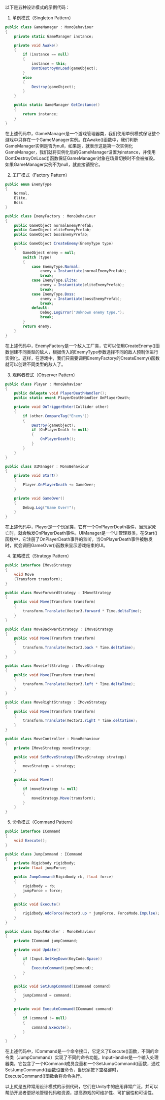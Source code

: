 以下是五种设计模式的示例代码：

1. 单例模式（Singleton Pattern）

```csharp
public class GameManager : MonoBehaviour
{
    private static GameManager instance;

    private void Awake()
    {
        if (instance == null)
        {
            instance = this;
            DontDestroyOnLoad(gameObject);
        }
        else
        {
            Destroy(gameObject);
        }
    }

    public static GameManager GetInstance()
    {
        return instance;
    }
}
```

在上述代码中，GameManager是一个游戏管理器类，我们使用单例模式保证整个游戏中只存在一个GameManager实例。在Awake()函数中，我们判断GameManager实例是否为null，如果是，就表示这是第一次实例化GameManager，我们就将实例化后的GameManager设置为instance，并使用DontDestroyOnLoad()函数保证GameManager对象在场景切换时不会被摧毁。如果GameManager实例不为null，就直接销毁它。

2. 工厂模式（Factory Pattern）

```csharp
public enum EnemyType
{
    Normal,
    Elite,
    Boss
}

public class EnemyFactory : MonoBehaviour
{
    public GameObject normalEnemyPrefab;
    public GameObject eliteEnemyPrefab;
    public GameObject bossEnemyPrefab;

    public GameObject CreateEnemy(EnemyType type)
    {
        GameObject enemy = null;
        switch (type)
        {
            case EnemyType.Normal:
                enemy = Instantiate(normalEnemyPrefab);
                break;
            case EnemyType.Elite:
                enemy = Instantiate(eliteEnemyPrefab);
                break;
            case EnemyType.Boss:
                enemy = Instantiate(bossEnemyPrefab);
                break;
            default:
                Debug.LogError("Unknown enemy type.");
                break;
        }
        return enemy;
    }
}
```

在上述代码中，EnemyFactory是一个敌人工厂类，它可以使用CreateEnemy()函数创建不同类型的敌人，根据传入的EnemyType参数选择不同的敌人预制体进行实例化。这样，在游戏中，我们只需要调用EnemyFactory的CreateEnemy()函数就可以创建不同类型的敌人了。

3. 观察者模式（Observer Pattern）

```csharp
public class Player : MonoBehaviour
{
    public delegate void PlayerDeathHandler();
    public static event PlayerDeathHandler OnPlayerDeath;

    private void OnTriggerEnter(Collider other)
    {
        if (other.CompareTag("Enemy"))
        {
            Destroy(gameObject);
            if (OnPlayerDeath != null)
            {
                OnPlayerDeath();
            }
        }
    }
}

public class UIManager : MonoBehaviour
{
    private void Start()
    {
        Player.OnPlayerDeath += GameOver;
    }

    private void GameOver()
    {
        Debug.Log("Game Over!");
    }
}
```

在上述代码中，Player是一个玩家类，它有一个OnPlayerDeath事件，当玩家死亡时，就会触发OnPlayerDeath事件。UIManager是一个UI管理器类，在Start()函数中，它注册了OnPlayerDeath事件的监听，当OnPlayerDeath事件被触发时，就会调用GameOver()函数来显示游戏结束的UI。

4. 策略模式（Strategy Pattern）

```csharp
public interface IMoveStrategy
{
    void Move
    (Transform transform);
}

public class MoveForwardStrategy : IMoveStrategy
{
    public void Move(Transform transform)
    {
        transform.Translate(Vector3.forward * Time.deltaTime);
    }
}

public class MoveBackwardStrategy : IMoveStrategy
{
    public void Move(Transform transform)
    {
        transform.Translate(Vector3.back * Time.deltaTime);
    }
}

public class MoveLeftStrategy : IMoveStrategy
{
    public void Move(Transform transform)
    {
        transform.Translate(Vector3.left * Time.deltaTime);
    }
}

public class MoveRightStrategy : IMoveStrategy
{
    public void Move(Transform transform)
    {
        transform.Translate(Vector3.right * Time.deltaTime);
    }
}

public class MoveController : MonoBehaviour
{
    private IMoveStrategy moveStrategy;

    public void SetMoveStrategy(IMoveStrategy strategy)
    {
        moveStrategy = strategy;
    }

    public void Move()
    {
        if (moveStrategy != null)
        {
            moveStrategy.Move(transform);
        }
    }
}
```

5. 命令模式（Command Pattern）

```csharp
public interface ICommand
{
    void Execute();
}

public class JumpCommand : ICommand
{
    private Rigidbody rigidbody;
    private float jumpForce;

    public JumpCommand(Rigidbody rb, float force)
    {
        rigidbody = rb;
        jumpForce = force;
    }

    public void Execute()
    {
        rigidbody.AddForce(Vector3.up * jumpForce, ForceMode.Impulse);
    }
}

public class InputHandler : MonoBehaviour
{
    private ICommand jumpCommand;

    private void Update()
    {
        if (Input.GetKeyDown(KeyCode.Space))
        {
            ExecuteCommand(jumpCommand);
        }
    }

    public void SetJumpCommand(ICommand command)
    {
        jumpCommand = command;
    }

    private void ExecuteCommand(ICommand command)
    {
        if (command != null)
        {
            command.Execute();
        }
    }
}
```

在上述代码中，ICommand是一个命令接口，它定义了Execute()函数，不同的命令类（JumpCommand）实现了不同的命令功能。InputHandler是一个输入处理器类，它包含了一个ICommand成员变量和一个SetJumpCommand()函数，通过SetJumpCommand()函数设置命令，当玩家按下空格键时，ExecuteCommand()函数会将命令执行。

以上就是五种常用设计模式的示例代码，它们在Unity中的应用非常广泛，并可以帮助开发者更好地管理代码和资源，提高游戏的可维护性、可扩展性和可读性。
